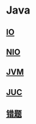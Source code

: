 # Java

## [IO](IO.md)

## [NIO](子目录/NIO.md)

## [JVM](子目录/JVM.md)

## [JUC](子目录/JUC.md)

## [错题](子目录/错题.md)




